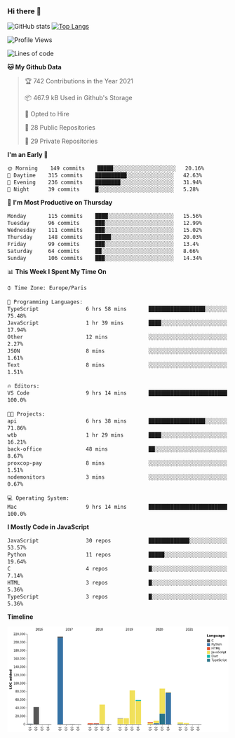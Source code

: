 ### Hi there 👋


![GitHub stats](https://github-readme-stats.vercel.app/api?username=eastkap&theme=dark&show_icons=true&count_private=true)
[![Top Langs](https://github-readme-stats.vercel.app/api/top-langs/?username=eastkap&layout=compact)](https://github.com/anuraghazra/github-readme-stats)



<!--START_SECTION:waka-->
![Profile Views](http://img.shields.io/badge/Profile%20Views-97-blue)

![Lines of code](https://img.shields.io/badge/From%20Hello%20World%20I%27ve%20Written-668694%20lines%20of%20code-blue)

**🐱 My Github Data** 

> 🏆 742 Contributions in the Year 2021
 > 
> 📦 467.9 kB Used in Github's Storage 
 > 
> 💼 Opted to Hire
 > 
> 📜 28 Public Repositories 
 > 
> 🔑 29 Private Repositories  
 > 
**I'm an Early 🐤** 

```text
🌞 Morning    149 commits    █████░░░░░░░░░░░░░░░░░░░░   20.16% 
🌆 Daytime    315 commits    ██████████░░░░░░░░░░░░░░░   42.63% 
🌃 Evening    236 commits    ████████░░░░░░░░░░░░░░░░░   31.94% 
🌙 Night      39 commits     █░░░░░░░░░░░░░░░░░░░░░░░░   5.28%

```
📅 **I'm Most Productive on Thursday** 

```text
Monday       115 commits    ████░░░░░░░░░░░░░░░░░░░░░   15.56% 
Tuesday      96 commits     ███░░░░░░░░░░░░░░░░░░░░░░   12.99% 
Wednesday    111 commits    ███░░░░░░░░░░░░░░░░░░░░░░   15.02% 
Thursday     148 commits    █████░░░░░░░░░░░░░░░░░░░░   20.03% 
Friday       99 commits     ███░░░░░░░░░░░░░░░░░░░░░░   13.4% 
Saturday     64 commits     ██░░░░░░░░░░░░░░░░░░░░░░░   8.66% 
Sunday       106 commits    ███░░░░░░░░░░░░░░░░░░░░░░   14.34%

```


📊 **This Week I Spent My Time On** 

```text
⌚︎ Time Zone: Europe/Paris

💬 Programming Languages: 
TypeScript               6 hrs 58 mins       ██████████████████░░░░░░░   75.48% 
JavaScript               1 hr 39 mins        ████░░░░░░░░░░░░░░░░░░░░░   17.94% 
Other                    12 mins             ░░░░░░░░░░░░░░░░░░░░░░░░░   2.27% 
JSON                     8 mins              ░░░░░░░░░░░░░░░░░░░░░░░░░   1.61% 
Text                     8 mins              ░░░░░░░░░░░░░░░░░░░░░░░░░   1.51%

🔥 Editors: 
VS Code                  9 hrs 14 mins       █████████████████████████   100.0%

🐱‍💻 Projects: 
api                      6 hrs 38 mins       ██████████████████░░░░░░░   71.86% 
wtb                      1 hr 29 mins        ████░░░░░░░░░░░░░░░░░░░░░   16.21% 
back-office              48 mins             ██░░░░░░░░░░░░░░░░░░░░░░░   8.67% 
proxcop-pay              8 mins              ░░░░░░░░░░░░░░░░░░░░░░░░░   1.51% 
nodemonitors             3 mins              ░░░░░░░░░░░░░░░░░░░░░░░░░   0.67%

💻 Operating System: 
Mac                      9 hrs 14 mins       █████████████████████████   100.0%

```

**I Mostly Code in JavaScript** 

```text
JavaScript               30 repos            █████████████░░░░░░░░░░░░   53.57% 
Python                   11 repos            █████░░░░░░░░░░░░░░░░░░░░   19.64% 
C                        4 repos             █░░░░░░░░░░░░░░░░░░░░░░░░   7.14% 
HTML                     3 repos             █░░░░░░░░░░░░░░░░░░░░░░░░   5.36% 
TypeScript               3 repos             █░░░░░░░░░░░░░░░░░░░░░░░░   5.36%

```


**Timeline**

![Chart not found](https://raw.githubusercontent.com/Eastkap/Eastkap/main/charts/bar_graph.png) 


<!--END_SECTION:waka-->

<!--
**Eastkap/eastkap** is a ✨ _special_ ✨ repository because its `README.md` (this file) appears on your GitHub profile.

Here are some ideas to get you started:

- 🔭 I’m currently working on ...
- 🌱 I’m currently learning ...
- 👯 I’m looking to collaborate on ...
- 🤔 I’m looking for help with ...
- 💬 Ask me about ...
- 📫 How to reach me: ...
- 😄 Pronouns: ...
- ⚡ Fun fact: ...
-->
